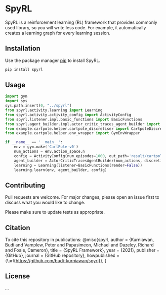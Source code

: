# SpyRL

SpyRL is a reinforcement learning (RL) framework that provides commonly used library, so you will write
less code. For example, it automatically creates a learning graph for every learning session.

## Installation

Use the package manager [pip](https://pip.pypa.io/en/stable/) to install SpyRL.

```bash
pip install spyrl
```

## Usage

```python
import gym
import sys
sys.path.insert(0, "../spyrl")
from spyrl.activity.learning import Learning
from spyrl.activity.activity_config import ActivityConfig
from spyrl.listener.impl.basic_functions import BasicFunctions
from spyrl.agent_builder.impl.actor_critic_traces_agent_builder import ActorCriticTracesAgentBuilder
from example.cartpole.helper.cartpole_discretiser import CartpoleDiscretiser
from example.cartpole.helper.env_wrapper import GymEnvWrapper

if __name__ == '__main__':
    env = gym.make('CartPole-v0')
    num_actions = env.action_space.n
    config = ActivityConfig(num_episodes=1000, out_path='result/cartpole/test1/')
    agent_builder = ActorCriticTracesAgentBuilder(num_actions, discretiser=CartpoleDiscretiser())
    learning = Learning(listener=BasicFunctions(render=False))
    learning.learn(env, agent_builder, config)
```

## Contributing
Pull requests are welcome. For major changes, please open an issue first to discuss what you would like to change.

Please make sure to update tests as appropriate.

## Citation

To cite this repository in publications:
@misc{spyrl,
  author = {Kurniawan, Budi and Vamplew, Peter and Papasimeon, Michael and Dazeley, Richard and Foale, Cameron},
  title = {SpyRL Framework},
  year = {2021},
  publisher = {GitHub},
  journal = {GitHub repository},
  howpublished = {\url{https://github.com/budi-kurniawan/spyrl}},
}

## License
...
